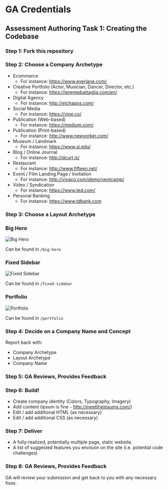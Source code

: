 # GA Credentials
## Assessment Authoring Task 1: Creating the Codebase

### Step 1: Fork this repository

### Step 2: Choose a Company Archetype
* Ecommerce 
  *  For instance: https://www.everlane.com/
* Creative Portfolio (Actor, Musician, Dancer, Director, etc.)  
  *  For instance: https://jeremiebattaglia.com/en/
* Digital Agency  
  *  For instance: http://etchapps.com/
* Social Media  
  *  For instance: https://vine.co/
* Publication (Web-based) 
  *  For instance: https://medium.com/
* Publication (Print-based) 
  *  For instance: http://www.newyorker.com/
* Museum / Landmark 
  *  For instance: https://www.si.edu/
* Blog / Online Journal 
  *  For instance: http://dcurt.is/
* Restaurant  
  *  For instance: http://www.fifteen.net/
* Event / Film Landing Page / Invitation  
  *  For instance: http://vivaco.com/demo/ventcamp/
* Video / Syndication 
  *  For instance: https://www.ted.com/
* Personal Banking  
  *  For instance: https://www.tdbank.com

### Step 3: Choose a Layout Archetype

### Big Hero
![Big Hero](layouts/big-hero.png)

Can be found in `/big-hero`

### Fixed Sidebar
![Fixed Sidebar](layouts/fixed-sidebar.png)

Can be found in `/fixed-sidebar`

### Portfolio
![Portfolio](layouts/portfolio.png)

Can be found in `/portfolio`

### Step 4: Decide on a Company Name and Concept

Report back with:

- Company Archetype 
- Layout Archetype
- Company Name

### Step 5: GA Reviews, Provides Feedback

### Step 6: Build!

- Create company identity (Colors, Typography, Imagery)
- Add content (ipsum is fine - http://meettheipsums.com/)
- Edit / add additional HTML (as necessary)
- Edit / add additional CSS (as necessary)

### Step 7: Deliver

- A fully-realized, potentially multiple page, static website.
- A list of suggested features you envision on the site (i.e. potential code challenges)

### Step 8: GA Reviews, Provides Feedback

GA will review your submission and get back to you with any necessary fixes.
